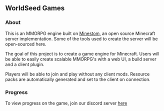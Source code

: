 ## WorldSeed Games

### About
This is an MMORPG engine built on [Minestom](https://github.com/Minestom/Minestom), an open source Minecraft server implementation. Some of the tools used to create the server will be open-sourced here.

The goal of this project is to create a game engine for Minecraft. Users will be able to easily create scalable MMORPG's with a web UI, a build server and a client plugin.

Players will be able to join and play without any client mods. Resource packs are automatically generated and set to the client on connection.

### Progress
To view progress on the game, join our discord server [here](https://discord.com/invite/nwqKh4QWpy)
